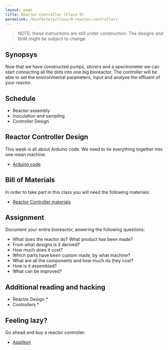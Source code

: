 ```yaml
---
layout: page
title: Reactor Controller (Class 9)
permalink: /biofactory/class/9-reactor-controller/
---
```


> NOTE: these instructions are still under construction. The designs and BoM might be subject to change.

## Synopsys

Now that we have constructed pumps, stirrers and a spectrometer we can start connecting all the dots into one big bioreactor. The controller will be able to set the environmental parameters, input and analyse the effluent of your reactor. 

## Schedule

* Reactor assembly
* Inoculation and sampling
* Controller Design

## Reactor Controller Design

This week is all about Arduino code. We need to tie everything together into one mean machine.

* [Arduino code](/biofactory/class/19/reactor-controller-arduino-code.txt)

## Bill of Materials

In order to take part in this class you will need the following materials:

* [Reactor Controller materials](/biofactory/class/9-reactor-controller/controller-materials/)

## Assignment

Document your entire bioreactor, anwering the following questions:

* What does the reactor do? What product has been made?
* From what designs is it derived?
* How much does it cost?
* Which parts have been custom made, by what machine?
* What are all the components and how much do they cost?
* How is it assembled?
* What can be improved?

## Additional reading and hacking

* Reactor Design
  * 
* Controllers
  * 

## Feeling lazy?

Go ahead and buy a reactor controller:

* [Applikon](https://www.applikon-biotechnology.us/products/bioreactors)

